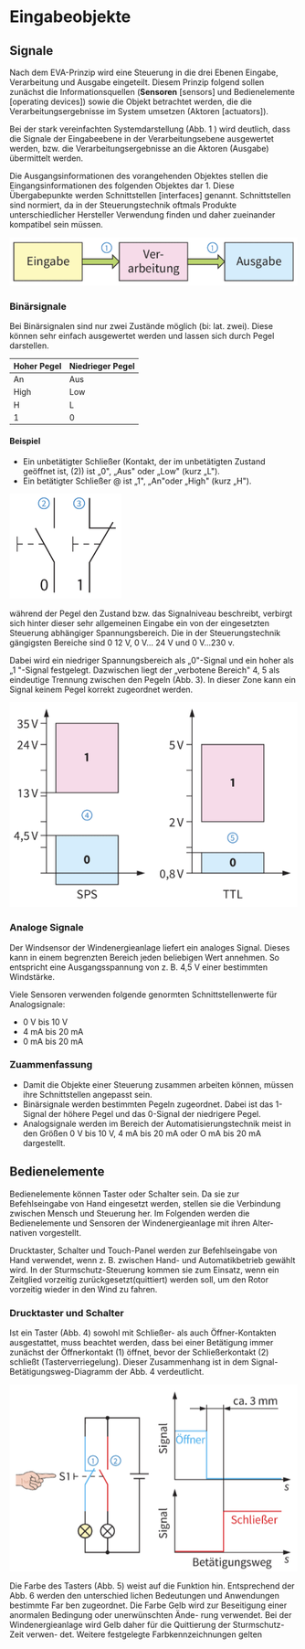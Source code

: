 <!--
author:   J.Müller

email:    Jan.Mueller4@schule.hessen.de

version:  0.0.1

language: Deutsch

narrator: Deutsch Female

comment:  

link:     https://cdn.jsdelivr.net/chartist.js/latest/chartist.min.css

script:   https://cdn.jsdelivr.net/chartist.js/latest/chartist.min.js

translation: Deutsch  translations/German.md

translation: Français translations/French.md
-->

# Eingabeobjekte

## Signale

Nach dem EVA-Prinzip wird eine Steuerung in die drei Ebenen Eingabe, Verarbeitung und Ausgabe eingeteilt. Diesem Prinzip folgend sollen zunächst
die Informationsquellen (**Sensoren** [sensors] und Bedienelemente [operating devices]) sowie die Objekt betrachtet werden, die die Verarbeitungsergebnisse im System umsetzen (Aktoren [actuators]).

Bei der stark vereinfachten Systemdarstellung (Abb. 1 ) wird deutlich, dass die Signale der Eingabeebene in der Verarbeitungsebene ausgewertet werden, bzw. die Verarbeitungsergebnisse an die Aktoren (Ausgabe) übermittelt werden.

Die Ausgangsinformationen des vorangehenden Objektes stellen die Eingangsinformationen des folgenden Objektes dar 1. Diese Übergabepunkte werden
Schnittstellen [interfaces] genannt. Schnittstellen sind normiert, da in der Steuerungstechnik oftmals Produkte unterschiedlicher Hersteller Verwendung finden und daher zueinander kompatibel sein müssen.

![Abb 1: Zusammenwirkung der Objekte](assets/Zusammenwirkung_Objekte.png "Abb 1: Zusammenwirkung der Objekte")  

### Binärsignale

Bei Binärsignalen sind nur zwei Zustände möglich (bi: lat. zwei). Diese können sehr einfach ausgewertet werden und lassen sich durch Pegel darstellen.

|Hoher Pegel | Niedrieger Pegel |
|------------|------------------|
| An | Aus |
| High | Low |
| H | L |
| 1 | 0 |

#### Beispiel

- Ein unbetätigter Schließer (Kontakt, der im unbetätigten Zustand geöffnet ist, (2)) ist „0", „Aus" oder „Low" (kurz „L").
- Ein betätigter Schließer @ ist „1", „An"oder „High" (kurz „H").

![Abb.2: Schließer und Öffner](assets/Pegel.png "Abb.2: Schließer und Öffner") 

während der Pegel den Zustand bzw. das Signalniveau beschreibt, verbirgt sich hinter dieser sehr allgemeinen Eingabe ein von der eingesetzten Steuerung abhängiger Spannungsbereich. Die in der Steuerungstechnik gängigsten Bereiche sind 0 12 V, 0 V... 24 V und 0 V...230 v.

Dabei wird ein niedriger Spannungsbereich als „0"-Signal und ein hoher als „1 "-Signal festgelegt. Dazwischen liegt der „verbotene Bereich" 4, 5 als eindeutige Trennung zwischen den Pegeln (Abb. 3). In dieser Zone kann ein Signal keinem Pegel korrekt zugeordnet werden.

 ![picture 4](assets/Spannungsbereiche.png "Abb. 3: Spannungsbereiche der 0/1 - Signale bei unterschiedlichen Pegeln")  

### Analoge Signale

Der Windsensor der Windenergieanlage liefert ein analoges Signal. Dieses kann in einem begrenzten Bereich jeden beliebigen Wert annehmen. So entspricht eine Ausgangsspannung von z. B. 4,5 V einer bestimmten Windstärke.

Viele Sensoren verwenden folgende genormten Schnittstellenwerte für Analogsignale:

- 0 V bis 10 V
- 4 mA bis 20 mA
- 0 mA bis 20 mA

### Zuammenfassung

- Damit die Objekte einer Steuerung zusammen arbeiten können, müssen ihre Schnittstellen angepasst sein.
- Binärsignale werden bestimmten Pegeln zugeordnet. Dabei ist das 1-Signal der höhere Pegel und das 0-Signal der niedrigere Pegel.
- Analogsignale werden im Bereich der Automatisierungstechnik meist in den Größen 0 V bis 10 V, 4 mA bis 20 mA oder O mA bis 20 mA dargestellt.

## Bedienelemente

Bedienelemente können Taster oder Schalter sein. Da sie zur Befehlseingabe von Hand eingesetzt werden, stellen sie die Verbindung zwischen Mensch und Steuerung her. Im Folgenden werden die Bedienelemente und Sensoren der Windenergieanlage mit ihren Alter- nativen vorgestellt.

Drucktaster, Schalter und Touch-Panel werden zur Befehlseingabe von Hand verwendet, wenn z. B. zwischen Hand- und Automatikbetrieb gewählt wird. In der Sturmschutz-Steuerung kommen sie zum Einsatz, wenn ein Zeitglied vorzeitig zurückgesetzt(quittiert) werden soll, um den Rotor vorzeitig wieder in den Wind zu fahren.

### Drucktaster und Schalter

Ist ein Taster (Abb. 4) sowohl mit Schließer- als auch Öffner-Kontakten ausgestattet, muss beachtet werden, dass bei einer Betätigung immer zunächst der Öffnerkontakt (1) öffnet, bevor der Schließerkontakt (2) schließt (Tasterverriegelung).
Dieser Zusammenhang ist in dem Signal-Betätigungsweg-Diagramm der Abb. 4 verdeutlicht.

![picture 4](assets/Taster_Betaetigung.png "Abb. 4: Verhalten der Taster-Kontakte bei Betätigung")  

Die Farbe des Tasters (Abb. 5) weist auf die Funktion hin. Entsprechend der Abb. 6 werden den unterschied
lichen Bedeutungen und Anwendungen bestimmte Far
ben zugeordnet. Die Farbe Gelb wird zur Beseitigung
einer anormalen Bedingung oder unerwünschten Ände-
rung verwendet. Bei der Windenergieanlage wird Gelb
daher für die Quittierung der Sturmschutz-Zeit verwen-
det. Weitere festgelegte Farbkennzeichnungen gelten